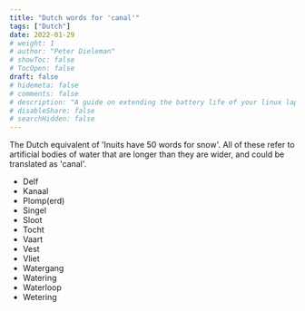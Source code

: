 ```yaml
---
title: "Dutch words for 'canal'"
tags: ["Dutch"]
date: 2022-01-29
# weight: 1
# author: "Peter Dieleman"
# showToc: false
# TocOpen: false
draft: false
# hidemeta: false
# comments: false
# description: "A guide on extending the battery life of your linux laptop"
# disableShare: false
# searchHidden: false
---
```


The Dutch equivalent of 'Inuits have 50 words for snow'.
All of these refer to artificial bodies of water that are longer than they are wider, and could be translated as 'canal'.

- Delf
- Kanaal
- Plomp(erd)
- Singel
- Sloot
- Tocht
- Vaart
- Vest
- Vliet
- Watergang
- Watering
- Waterloop
- Wetering
